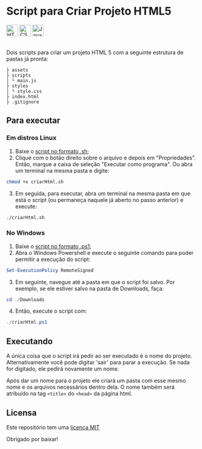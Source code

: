 # Script para Criar Projeto HTML5

<div>
  <img alt="HTML5" title="HTML5" width="30" src="https://cdn.jsdelivr.net/gh/devicons/devicon/icons/html5/html5-original-wordmark.svg" />
  <img alt="CSS3" title="CSS3" width="30" src="https://cdn.jsdelivr.net/gh/devicons/devicon/icons/css3/css3-original-wordmark.svg" />
  <img alt="JavaScript" title="JavaScript" width="30" src="https://cdn.jsdelivr.net/gh/devicons/devicon/icons/javascript/javascript-original.svg" />
</div>
&nbsp;

Dois scripts para criar um projeto HTML 5 com a seguinte estrutura de pastas já pronta:

```
├ assets
├ scripts
│ └ main.js
├ styles
│ └ style.css
├ index.html
├ .gitignore
```

## Para executar
### Em distros Linux
1. Baixe o [script no formato .sh](criarHtml.sh);
2. Clique com o botão direito sobre o arquivo e depois em "Propriedades". Então, marque a caixa de seleção "Executar como programa". Ou abra um terminal na mesma pasta e digite:

```bash
chmod +x criarHtml.sh
```

3. Em seguida, para executar, abra um terminal na mesma pasta em que está o script (ou permaneça naquele já aberto no passo anterior) e execute:

```bash
./criarHtml.sh
```

### No Windows
1. Baixe o [script no formato .ps1](criarHtml.ps1);
2. Abra o Windows Powershell e execute o seguinte comando para poder permitir a execução do script:
```powershell
Set-ExecutionPolicy RemoteSigned
```
3. Em seguinte, navegue até a pasta em que o script foi salvo. Por exemplo, se ele estiver salvo na pasta de Downloads, faça:
```powershell
cd ./Downloads
```
4. Então, execute o script com:
```powershell
./criarHtml.ps1
```
## Executando

A única coisa que o script irá pedir ao ser executado é o nome do projeto. Alternativamente você pode digitar 'sair' para parar a execução. Se nada for digitado, ele pedirá novamente um nome.

Após dar um nome para o projeto ele criará um pasta com esse mesmo nome e os arquivos necessários dentro dela. O nome também será atribuído na tag `<title>` do `<head>` da página html.

## Licensa
Este repositório tem uma [licença MIT](LICENSE)

Obrigado por baixar!
